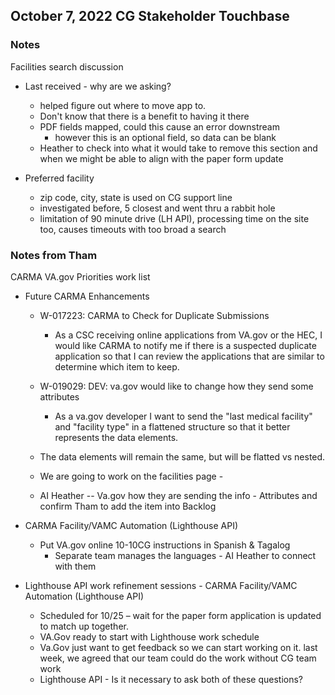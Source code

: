 ## October 7, 2022 CG Stakeholder Touchbase

### Notes

Facilities search discussion
- Last received - why are we asking?
     - helped figure out where to move app to.
     - Don't know that there is a benefit to having it there
     - PDF fields mapped, could this cause an error downstream
          - however this is an optional field, so data can be blank
     - Heather to check into what it would take to remove this section and when we might be able to align with the paper form update

- Preferred facility
     - zip code, city, state is used on CG support line
     - investigated before, 5 closest and went thru a rabbit hole
     - limitation of 90 minute drive (LH API), processing time on the site too, causes timeouts with too broad a search

### Notes from Tham

CARMA VA.gov Priorities work list
- Future CARMA Enhancements
     - W-017223: CARMA to Check for Duplicate Submissions
          - As a CSC receiving online applications from VA.gov or the HEC, I would like CARMA to notify me if there is a suspected duplicate application so that I can review the applications that are similar to determine which item to keep. 

     - W-019029: DEV: va.gov would like to change how they send some attributes
          - As a va.gov developer I want to send the "last medical facility" and "facility type" in a flattened structure so that it better represents the data elements.
     - The data elements will remain the same, but will be flatted vs nested.
     - We are going to work on the facilities page -
     - AI Heather -- Va.gov how they are sending the info - Attributes and confirm Tham to add the item into Backlog
 
- CARMA Facility/VAMC Automation (Lighthouse API)
     - Put VA.gov online 10-10CG instructions in Spanish & Tagalog
          - Separate team manages the languages - AI Heather to connect with them
 
- Lighthouse API work refinement sessions - CARMA Facility/VAMC Automation (Lighthouse API)
     - Scheduled for 10/25 – wait for the paper form application is updated to match up together.
     - VA.Gov ready to start with Lighthouse work schedule
     - Va.Gov just want to get feedback so we can start working on it. last week, we agreed that our team could do the work without CG team work
     - Lighthouse API - Is it necessary to ask both of these questions?
